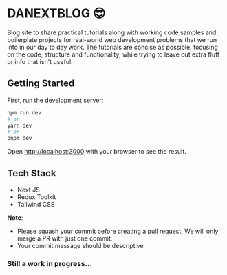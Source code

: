 # DANEXTBLOG 😎

Blog site to share practical tutorials along with working code samples and boilerplate projects for real-world web development problems that we run into in our day to day work. The tutorials are concise as possible, focusing on the code, structure and functionality, while trying to leave out extra fluff or info that isn't useful.

## Getting Started

First, run the development server:

```bash
npm run dev
# or
yarn dev
# or
pnpm dev
```

Open [http://localhost:3000](http://localhost:3000) with your browser to see the result.

## Tech Stack

- Next JS
- Redux Toolkit
- Tailwind CSS

**Note**:

- Please squash your commit before creating a pull request. We will only merge a PR with just one commit.
- Your commit message should be descriptive

### Still a work in progress...
